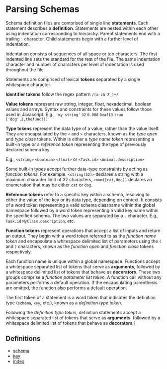 # Parsing Schemas

Schema definition files are comprised of single line **statements**. Each statement describes a **definition**. Statements are nested
within each other using indentation corresponding to hierarchy. Parent statements end with a trailing `:` character. Child statements
begin with a further level of indentation.

Indentation consists of sequences of all space or tab characters. The first indented line sets
the standard for the rest of the file. The same indentation character and number of characters per level of indentation
is used throughout the file. 

Statements are comprised of lexical **tokens** separated by a single whitespace character.

**Identifier tokens** follow the regex pattern `/[a-zA-Z_]+/`.

**Value tokens** represent raw string, integer, float, hexadecimal, boolean values and arrays. Syntax and constraints for these values
follow those used in Javascript. E.g., `'my string'` `32` `0.008` `0xaf13` `true` `['dog',2,thefunc()]` 

**Type tokens** represent the data type of a value, rather than the value itself. They are encapsulated by the `<` and `>`
characters, known as the _type open_ and _type close_ tokens. Within is either a _type name token_ representing a built-in type
or a _reference token_ representing the type of previously declared schema key.

E.g., `<string>` `<boolean>` `<float>` or `<Task.id>` `<Animal.description>`

Some built-in types accept further data-type constraints by acting as _function tokens_. For example: `<string(32)>` declares a string
with a maximum character limit of 32 characters, `enum([cat,dog])` declares an enumeration that may be either `cat` or `dog`.

**Reference tokens** refer to a specific key within a schema, resolving to either the value of the key or its data type,
depending on context. It consists of a word token representing a valid schema classname within the global namespace followed
by a word token representing a valid key name within the specified schema. The two values are separated by a `.` character. E.g., `Task.id` `MyClass.description`, etc.

**Function tokens** represent operations that accept a list of inputs and return an output. They begin with a word token referred to as the _function name token_ and encapsulate a whitespace delimited
list of parameters using the `(` and `)` characters, known as the _function open_ and _function close_ tokens respectively.

Each function name is unique within a global namespace. Functions accept
a whitespace separated list of tokens that serve as **arguments**, followed by a whitespace delimited list of tokens
that behave as **decorators**. These two groups comprise a _function parameter list token_. A function call without any parameters performs a default operation. If the encapsulating
parenthesis are omitted, the function also performs a default operation.

The first token of a statement is a word token that indicates the definition type (`schema`, `key`, etc.), known as a _definition type token_.

Following the _definition type token_, definition statements accept a whitespace separated list of tokens that serve as **arguments**,
followed by a whitespace delimited list of tokens that behave as **decorators**.l

## Definitions

* [schema](Schema-Definition.md)
* [key](Key-Definition.md)
* [index](Index-Definition.md)


